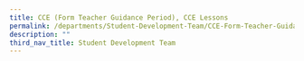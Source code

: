 ```yaml
---
title: CCE (Form Teacher Guidance Period), CCE Lessons
permalink: /departments/Student-Development-Team/CCE-Form-Teacher-Guidance-Period-CCE-Lessons/
description: ""
third_nav_title: Student Development Team
---
```

